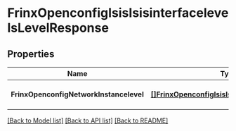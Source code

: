 # FrinxOpenconfigIsisIsisinterfacelevelsLevelResponse

## Properties
Name | Type | Description | Notes
------------ | ------------- | ------------- | -------------
**FrinxOpenconfigNetworkInstancelevel** | [**[]FrinxOpenconfigIsisIsisinterfacelevelsLevel**](frinx.openconfig.isis.isisinterfacelevels.Level.md) |  | [optional] [default to null]

[[Back to Model list]](../README.md#documentation-for-models) [[Back to API list]](../README.md#documentation-for-api-endpoints) [[Back to README]](../README.md)


